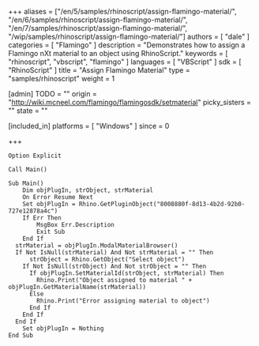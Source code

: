 +++
aliases = ["/en/5/samples/rhinoscript/assign-flamingo-material/", "/en/6/samples/rhinoscript/assign-flamingo-material/", "/en/7/samples/rhinoscript/assign-flamingo-material/", "/wip/samples/rhinoscript/assign-flamingo-material/"]
authors = [ "dale" ]
categories = [ "Flamingo" ]
description = "Demonstrates how to assign a Flamingo nXt material to an object using RhinoScript."
keywords = [ "rhinoscript", "vbscript", "flamingo" ]
languages = [ "VBScript" ]
sdk = [ "RhinoScript" ]
title = "Assign Flamingo Material"
type = "samples/rhinoscript"
weight = 1

[admin]
TODO = ""
origin = "http://wiki.mcneel.com/flamingo/flamingosdk/setmaterial"
picky_sisters = ""
state = ""

[included_in]
platforms = [ "Windows" ]
since = 0

+++

```vbnet
Option Explicit

Call Main()

Sub Main()
	Dim objPlugIn, strObject, strMaterial
	On Error Resume Next
	Set objPlugIn = Rhino.GetPluginObject("8008880f-8d13-4b2d-92b0-727e12878a4c")
	If Err Then
		MsgBox Err.Description
		Exit Sub
	End If
  strMaterial = objPlugIn.ModalMaterialBrowser()
  If Not IsNull(strMaterial) And Not strMaterial = "" Then
	  strObject = Rhino.GetObject("Select object")
    If Not IsNull(strObject) And Not strObject = "" Then
      If objPlugIn.SetMaterialId(strObject, strMaterial) Then
        Rhino.Print("Object assigned to material " + objPlugIn.GetMaterialName(strMaterial))
      Else
        Rhino.Print("Error assigning material to object")
      End If
    End If
  End If
	Set objPlugIn = Nothing
End Sub
```
